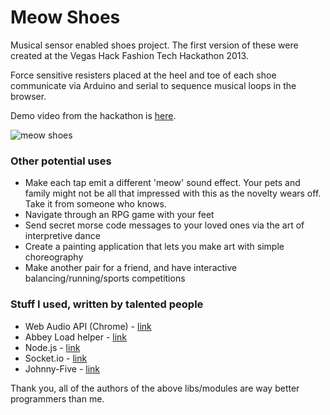 # Meow Shoes

Musical sensor enabled shoes project. The first version of these were created at the Vegas Hack Fashion Tech Hackathon 2013. 

Force sensitive resisters placed at the heel and toe of each shoe communicate via Arduino and serial to sequence musical loops in the browser.

Demo video from the hackathon is [here](http://www.youtube.com/watch?v=1g3M6PILqqQ "Meow Shoes Demo on Youtube").

![meow shoes](http://f.cl.ly/items/0l2Z2U3t023F1T2J1D21/twinset.jpg "Meow Shoes")


### Other potential uses

* Make each tap emit a different 'meow' sound effect. Your pets and family might not be all that impressed with this as the novelty wears off. Take it from someone who knows.
* Navigate through an RPG game with your feet
* Send secret morse code messages to your loved ones via the art of interpretive dance
* Create a painting application that lets you make art with simple choreography
* Make another pair for a friend, and have interactive balancing/running/sports competitions


### Stuff I used, written by talented people

+ Web Audio API (Chrome) - [link](http://chimera.labs.oreilly.com/books/1234000001552/ch01.html "O'Reilly Guide to Audio API")
+ Abbey Load helper - [link](http://stuartmemo.com/abbey-load/ "Abbey Load website")
+ Node.js - [link](http://nodejs.org "Node JS website")
+ Socket.io - [link](https://npmjs.org/package/socket.io)
+ Johnny-Five - [link](https://npmjs.org/package/johnny-five)

Thank you, all of the authors of the above libs/modules are way better programmers than me.